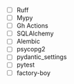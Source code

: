 - [ ] Ruff
- [ ] Mypy
- [ ] Gh Actions
- [ ] SQLAlchemy
- [ ] Alembic
- [ ] psycopg2
- [ ] pydantic_settings
- [ ] pytest
- [ ] factory-boy 